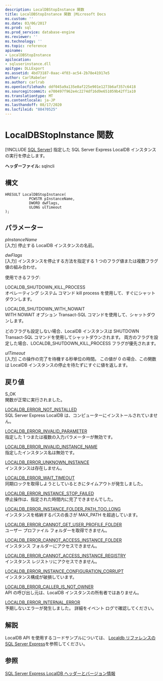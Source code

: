 ```yaml
---
description: LocalDBStopInstance 関数
title: LocalDBStopInstance 関数 |Microsoft Docs
ms.custom: ''
ms.date: 03/06/2017
ms.prod: sql
ms.prod_service: database-engine
ms.reviewer: ''
ms.technology: ''
ms.topic: reference
apiname:
- LocalDBStopInstance
apilocation:
- sqluserinstance.dll
apitype: DLLExport
ms.assetid: 4bd73187-0aac-4f03-ac54-2b78e41917e5
author: CarlRabeler
ms.author: carlrab
ms.openlocfilehash: ddf045a9a135e0af225e901e1273b6af357c6418
ms.sourcegitcommit: e700497f962e4c2274df16d9e651059b42ff1a10
ms.translationtype: MT
ms.contentlocale: ja-JP
ms.lasthandoff: 08/17/2020
ms.locfileid: "88470525"
---
```

# <a name="localdbstopinstance-function"></a>LocalDBStopInstance 関数
 [!INCLUDE [SQL Server](../../includes/applies-to-version/sqlserver.md)]
  指定した SQL Server Express LocalDB インスタンスの実行を停止します。  
  
 **ヘッダーファイル:** sqlncli  
  
## <a name="syntax"></a>構文  
  
```  
HRESULT LocalDBStopInstance(  
           PCWSTR pInstanceName,  
           DWORD dwFlags,   
           ULONG ulTimeout   
);  
```  
  
## <a name="parameters"></a>パラメーター  
 *pInstanceName*  
 [入力] 停止する LocalDB インスタンスの名前。  
  
 *dwFlags*  
 [入力] インスタンスを停止する方法を指定する 1 つのフラグ値または複数フラグ値の組み合わせ。  
  
 使用できるフラグ:  
  
 LOCALDB_SHUTDOWN_KILL_PROCESS  
 オペレーティング システム コマンド kill process を使用して、すぐにシャットダウンします。  
  
 LOCALDB_SHUTDOWN_WITH_NOWAIT  
 WITH NOWAIT オプション Transact-SQL コマンドを使用して、シャットダウンします。  
  
 どのフラグも設定しない場合、LocalDB インスタンスは SHUTDOWN Transact-SQL コマンドを使用してシャットダウンされます。 両方のフラグを設定した場合、LOCALDB_SHUTDOWN_KILL_PROCESS フラグが優先されます。  
  
 *ulTimeout*  
 [入力] この操作の完了を待機する秒単位の時間。 この値が 0 の場合、この関数は LocalDB インスタンスの停止を待たずにすぐに値を返します。  
  
## <a name="returns"></a>戻り値  
 S_OK  
 関数が正常に実行されました。  
  
 [LOCALDB_ERROR_NOT_INSTALLED](../../relational-databases/express-localdb-error-messages/localdb-error-not-installed.md)  
 SQL Server Express LocalDB は、コンピューターにインストールされていません。  
  
 [LOCALDB_ERROR_INVALID_PARAMETER](../../relational-databases/express-localdb-error-messages/localdb-error-invalid-parameter.md)  
 指定した 1 つまたは複数の入力パラメーターが無効です。  
  
 [LOCALDB_ERROR_INVALID_INSTANCE_NAME](../../relational-databases/express-localdb-error-messages/localdb-error-invalid-instance-name.md)  
 指定したインスタンス名は無効です。  
  
 [LOCALDB_ERROR_UNKNOWN_INSTANCE](../../relational-databases/express-localdb-error-messages/localdb-error-unknown-instance.md)  
 インスタンスは存在しません。  
  
 [LOCALDB_ERROR_WAIT_TIMEOUT](../../relational-databases/express-localdb-error-messages/localdb-error-wait-timeout.md)  
 同期ロックを取得しようとしているときにタイムアウトが発生しました。  
  
 [LOCALDB_ERROR_INSTANCE_STOP_FAILED](../../relational-databases/express-localdb-error-messages/localdb-error-instance-stop-failed.md)  
 停止操作は、指定された時間内に完了できませんでした。  
  
 [LOCALDB_ERROR_INSTANCE_FOLDER_PATH_TOO_LONG](../../relational-databases/express-localdb-error-messages/localdb-error-instance-folder-path-too-long.md)  
 インスタンスを格納するパスの長さが MAX_PATH を超過しています。  
  
 [LOCALDB_ERROR_CANNOT_GET_USER_PROFILE_FOLDER](../../relational-databases/express-localdb-error-messages/localdb-error-cannot-get-user-profile-folder.md)  
 ユーザー プロファイル フォルダーを取得できません。  
  
 [LOCALDB_ERROR_CANNOT_ACCESS_INSTANCE_FOLDER](../../relational-databases/express-localdb-error-messages/localdb-error-cannot-access-instance-folder.md)  
 インスタンス フォルダーにアクセスできません。  
  
 [LOCALDB_ERROR_CANNOT_ACCESS_INSTANCE_REGISTRY](../../relational-databases/express-localdb-error-messages/localdb-error-cannot-access-instance-registry.md)  
 インスタンス レジストリにアクセスできません。  
  
 [LOCALDB_ERROR_INSTANCE_CONFIGURATION_CORRUPT](../../relational-databases/express-localdb-error-messages/localdb-error-instance-configuration-corrupt.md)  
 インスタンス構成が破損しています。  
  
 [LOCALDB_ERROR_CALLER_IS_NOT_OWNER](../../relational-databases/express-localdb-error-messages/localdb-error-caller-is-not-owner.md)  
 API の呼び出し元は、LocalDB インスタンスの所有者ではありません。  
  
 [LOCALDB_ERROR_INTERNAL_ERROR](../../relational-databases/express-localdb-error-messages/localdb-error-internal-error.md)  
 予期しないエラーが発生しました。 詳細をイベント ログで確認してください。  
  
## <a name="remarks"></a>解説  
 LocalDB API を使用するコードサンプルについては、 [Localdb リファレンスの SQL Server Express](../../relational-databases/sql-server-express-localdb-reference.md)を参照してください。  
  
## <a name="see-also"></a>参照  
 [SQL Server Express LocalDB ヘッダーとバージョン情報](../../relational-databases/express-localdb-instance-apis/sql-server-express-localdb-header-and-version-information.md)  
  
  
